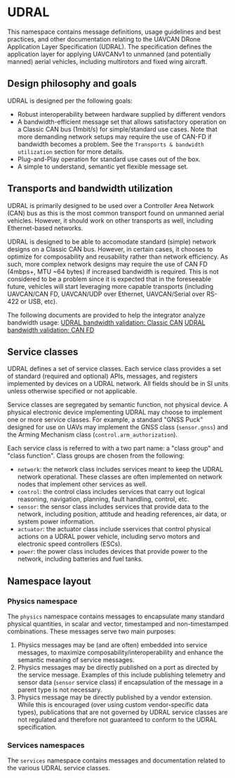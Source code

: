 # UDRAL
This namespace contains message definitions, usage guidelines and best practices,
and other documentation relating to the UAVCAN DRone Application Layer Specification (UDRAL). The specification defines the application layer for applying UAVCANv1 to unmanned (and potentially manned) aerial vehicles, including multirotors and fixed wing aircraft.

## Design philosophy and goals
UDRAL is designed per the following goals:
* Robust interoperability between hardware supplied by different vendors
* A bandwidth-efficient message set that allows satisfactory operation on a Classic CAN bus (1mbit/s) for simple/standard use cases. Note that more demanding network setups may require the use of CAN-FD if bandwidth becomes a problem. See the `Transports & bandwidth utilization` section for more details.
* Plug-and-Play operation for standard use cases out of the box.
* A simple to understand, semantic yet flexible message set.

## Transports and bandwidth utilization
UDRAL is primarily designed to be used over a Controller Area Network (CAN) bus as this is the most common transport found on unmanned aerial vehicles. However, it should work on other transports as well, including Ethernet-based networks.

UDRAL is designed to be able to accomodate standard (simple) network designs on a Classic CAN bus. However, in certain cases, it chooses to optimize for composability and reusability rather than network efficiency. As such, more complex network designs may require the use of CAN FD (4mbps+, MTU ~64 bytes) if increased bandwidth is required. This is not considered to be a problem since it is expected that in the foreseeable future, vehicles will start leveraging more capable transports (including UAVCAN/CAN FD, UAVCAN/UDP over Ethernet, UAVCAN/Serial over RS-422 or USB, etc).

The following documents are provided to help the integrator analyze bandwidth usage:
[UDRAL bandwidth validation: Classic CAN](https://docs.google.com/spreadsheets/d/1kFx1hupmQrzEaEnaTDngViIM4W9Xd9Oq2I_2sb6320Q/edit#gid=787650889)
[UDRAL bandwidth validation: CAN FD](https://docs.google.com/spreadsheets/d/1GqZe3HzGumPf0zEKZv5BEdcqg2CAh-YjcYwV6i5bNX8/edit#gid=0)

## Service classes
UDRAL defines a set of service classes. Each service class provides a set of standard (required and optional) APIs, messages, and registers implemented by devices on a UDRAL network. All fields should be in SI units unless otherwise specified or not applicable.

Service classes are segregated by semantic function, not physical device. A physical electronic device implementing UDRAL may choose to implement one or more service classes. For example, a standard "GNSS Puck" designed for use on UAVs may implement the GNSS class (`sensor.gnss`) and the Arming Mechanism class (`control.arm_authorization`).

Each service class is referred to with a two part name: a "class group" and "class function".
Class groups are chosen from the following:
* `network`: the network class includes services meant to keep the UDRAL network operational. These classes are often implemented on network nodes that implement other services as well.
* `control`: the control class includes services that carry out logical reasoning, navigation, planning, fault handling, control, etc.
* `sensor`: the sensor class includes services that provide data to the network, including position, attitude and heading references, air data, or system power information.
* `actuator`: the actuator class include sservices that control physical actions on a UDRAL power vehicle, including servo motors and electronic speed controllers (ESCs).
* `power`: the power class includes devices that provide power to the network, including batteries and fuel tanks.

## Namespace layout
### Physics namespace
The `physics` namespace contains messages to encapsulate many standard physical quantities, in scalar and vector, timestamped and non-timestamped combinations. These messages serve two main purposes:
1. Physics messages may be (and are often) embedded into service messages, to maximize composability/interoperability and enhance the semantic meaning of service messages.
2. Physics messages may be directly published on a port as directed by the service message. Examples of this include publishing telemetry and sensor data (`sensor` service class) if encapsulation of the message in a parent type is not necessary.
3. Physics message may be directly published by a vendor extension. While this is encouraged (over using custom vendor-specific data types), publications that are not governed by UDRAL service classes are not regulated and therefore not guaranteed to conform to the UDRAL specification.

### Services namespaces
The `services` namespace contains messages and documentation related to the various UDRAL service classes.
